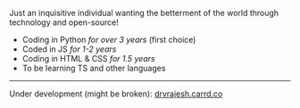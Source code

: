 Just an inquisitive individual wanting the betterment of the world through technology and open-source!

- Coding in Python *for over 3 years* (first choice)
- Coded in JS *for 1-2 years*
- Coding in HTML & CSS *for 1.5 years*
- To be learning TS and other languages

---
Under development (might be broken): [drvrajesh.carrd.co](https://drvrajesh.carrd.co)
